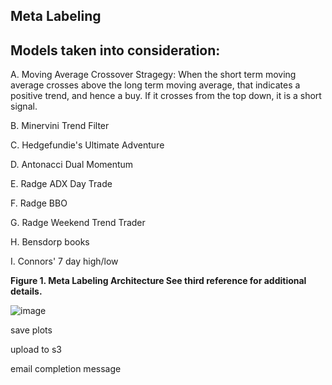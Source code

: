 ## Meta Labeling

**Models taken into consideration:**
------------------------------------

A. Moving Average Crossover Stragegy: When the short term moving average crosses above the long term moving average, that indicates a positive trend, and hence a buy. If it crosses from the top down, it is a short signal.

B. Minervini Trend Filter

C. Hedgefundie's Ultimate Adventure

D. Antonacci Dual Momentum

E. Radge ADX Day Trade

F. Radge BBO

G. Radge Weekend Trend Trader

H. Bensdorp books

I. Connors' 7 day high/low

**Figure 1. Meta Labeling Architecture See third reference for additional details.**

![image](https://user-images.githubusercontent.com/13305262/230697422-bf530fdd-dacf-455a-a63c-d8fa573abede.png)


save plots

upload to s3

email completion message

```{python}

```

